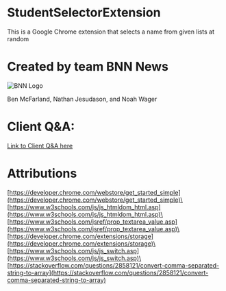 # StudentSelectorExtension
This is a Google Chrome extension that selects a name from given lists at random

# Created by team BNN News
![BNN Logo](https://github.com/NathanJesudason/StudentSelectorExtension/raw/master/BNN_News_Logo.png)

Ben McFarland, Nathan Jesudason, and Noah Wager

# Client Q&A:
[Link to Client Q&A here](https://docs.google.com/document/d/18MseBVS9tjOnH4YpXY_dcN9RrPCrgch0yR4slvqhKLQ/edit?usp=sharing)

# Attributions
[https://developer.chrome.com/webstore/get_started_simple](https://developer.chrome.com/webstore/get_started_simple)\
[https://www.w3schools.com/js/js_htmldom_html.asp](https://www.w3schools.com/js/js_htmldom_html.asp)\
[https://www.w3schools.com/jsref/prop_textarea_value.asp](https://www.w3schools.com/jsref/prop_textarea_value.asp)\
[https://developer.chrome.com/extensions/storage](https://developer.chrome.com/extensions/storage)\
[https://www.w3schools.com/js/js_switch.asp](https://www.w3schools.com/js/js_switch.asp)\
[https://stackoverflow.com/questions/2858121/convert-comma-separated-string-to-array](https://stackoverflow.com/questions/2858121/convert-comma-separated-string-to-array)
